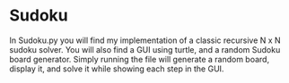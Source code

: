 # Sudoku
In Sudoku.py you will find my implementation of a classic recursive N x N sudoku solver. You will also find a GUI using turtle, and a random Sudoku board generator. Simply running the file will generate a random board, display it, and solve it while showing each step in the GUI.
